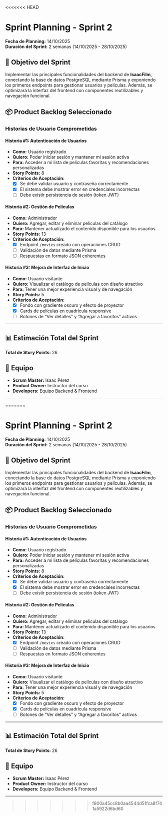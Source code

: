 <<<<<<< HEAD
# Sprint Planning - Sprint 2  

**Fecha de Planning:** 14/10/2025  
**Duración del Sprint:** 2 semanas (14/10/2025 - 28/10/2025)  

## 🎯 Objetivo del Sprint  
Implementar las principales funcionalidades del backend de **IsaacFilm**, conectando la base de datos PostgreSQL mediante Prisma y exponiendo los primeros endpoints para gestionar usuarios y películas. Además, se optimizará la interfaz del frontend con componentes reutilizables y navegación funcional.

## 📦 Product Backlog Seleccionado  

### Historias de Usuario Comprometidas  

#### Historia #1: Autenticación de Usuarios
- **Como:** Usuario registrado  
- **Quiero:** Poder iniciar sesión y mantener mi sesión activa  
- **Para:** Acceder a mi lista de películas favoritas y recomendaciones personalizadas  
- **Story Points:** 8  
- **Criterios de Aceptación:**
  - [x] Se debe validar usuario y contraseña correctamente  
  - [x] El sistema debe mostrar error en credenciales incorrectas  
  - [ ] Debe existir persistencia de sesión (token JWT)  

#### Historia #2: Gestión de Películas
- **Como:** Administrador  
- **Quiero:** Agregar, editar y eliminar películas del catálogo  
- **Para:** Mantener actualizado el contenido disponible para los usuarios  
- **Story Points:** 13  
- **Criterios de Aceptación:**
  - [x] Endpoint `/movies` creado con operaciones CRUD  
  - [ ] Validación de datos mediante Prisma  
  - [ ] Respuestas en formato JSON coherentes  

#### Historia #3: Mejora de Interfaz de Inicio
- **Como:** Usuario visitante  
- **Quiero:** Visualizar el catálogo de películas con diseño atractivo  
- **Para:** Tener una mejor experiencia visual y de navegación  
- **Story Points:** 5  
- **Criterios de Aceptación:**
  - [x] Fondo con gradiente oscuro y efecto de proyector  
  - [x] Cards de películas en cuadrícula responsive  
  - [ ] Botones de “Ver detalles” y “Agregar a favoritos” activos  

---

## 📊 Estimación Total del Sprint  
**Total de Story Points:** 26  

## 🧩 Equipo  
- **Scrum Master:** Isaac Pérez  
- **Product Owner:** Instructor del curso  
- **Developers:** Equipo Backend & Frontend  

---
=======
# Sprint Planning - Sprint 2  

**Fecha de Planning:** 14/10/2025  
**Duración del Sprint:** 2 semanas (14/10/2025 - 28/10/2025)  

## 🎯 Objetivo del Sprint  
Implementar las principales funcionalidades del backend de **IsaacFilm**, conectando la base de datos PostgreSQL mediante Prisma y exponiendo los primeros endpoints para gestionar usuarios y películas. Además, se optimizará la interfaz del frontend con componentes reutilizables y navegación funcional.

## 📦 Product Backlog Seleccionado  

### Historias de Usuario Comprometidas  

#### Historia #1: Autenticación de Usuarios
- **Como:** Usuario registrado  
- **Quiero:** Poder iniciar sesión y mantener mi sesión activa  
- **Para:** Acceder a mi lista de películas favoritas y recomendaciones personalizadas  
- **Story Points:** 8  
- **Criterios de Aceptación:**
  - [x] Se debe validar usuario y contraseña correctamente  
  - [x] El sistema debe mostrar error en credenciales incorrectas  
  - [ ] Debe existir persistencia de sesión (token JWT)  

#### Historia #2: Gestión de Películas
- **Como:** Administrador  
- **Quiero:** Agregar, editar y eliminar películas del catálogo  
- **Para:** Mantener actualizado el contenido disponible para los usuarios  
- **Story Points:** 13  
- **Criterios de Aceptación:**
  - [x] Endpoint `/movies` creado con operaciones CRUD  
  - [ ] Validación de datos mediante Prisma  
  - [ ] Respuestas en formato JSON coherentes  

#### Historia #3: Mejora de Interfaz de Inicio
- **Como:** Usuario visitante  
- **Quiero:** Visualizar el catálogo de películas con diseño atractivo  
- **Para:** Tener una mejor experiencia visual y de navegación  
- **Story Points:** 5  
- **Criterios de Aceptación:**
  - [x] Fondo con gradiente oscuro y efecto de proyector  
  - [x] Cards de películas en cuadrícula responsive  
  - [ ] Botones de “Ver detalles” y “Agregar a favoritos” activos  

---

## 📊 Estimación Total del Sprint  
**Total de Story Points:** 26  

## 🧩 Equipo  
- **Scrum Master:** Isaac Pérez  
- **Product Owner:** Instructor del curso  
- **Developers:** Equipo Backend & Frontend  

---
>>>>>>> f800a45cc8b0aa4544d51fca8f741a5922d6bd60
